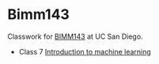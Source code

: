 # Bimm143
Classwork for [BIMM143](https://bioboot.github.io/bimm143_F24/schedule/#19) at UC San Diego.


- Class 7 [Introduction to machine learning]([https://github.com/Bimm-DF/Bimm143/blob/main/lab7/lab7.qmd](https://github.com/Bimm-DF/Bimm143/blob/main/lab7/lab7.md))  

